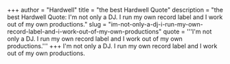 +++
author = "Hardwell"
title = "the best Hardwell Quote"
description = "the best Hardwell Quote: I'm not only a DJ. I run my own record label and I work out of my own productions."
slug = "im-not-only-a-dj-i-run-my-own-record-label-and-i-work-out-of-my-own-productions"
quote = '''I'm not only a DJ. I run my own record label and I work out of my own productions.'''
+++
I'm not only a DJ. I run my own record label and I work out of my own productions.
